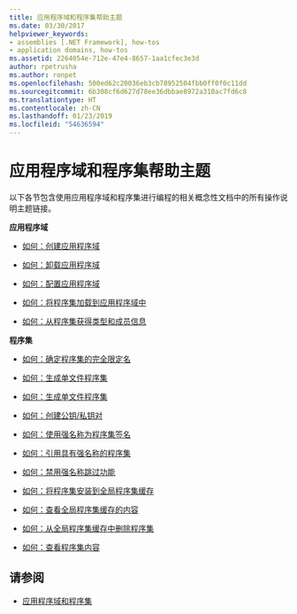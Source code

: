 ```yaml
---
title: 应用程序域和程序集帮助主题
ms.date: 03/30/2017
helpviewer_keywords:
- assemblies [.NET Framework], how-tos
- application domains, how-tos
ms.assetid: 2264054e-712e-47e4-8657-1aa1cfec3e3d
author: rpetrusha
ms.author: ronpet
ms.openlocfilehash: 500ed62c20036eb3cb78952504fbb0ff0f0c11dd
ms.sourcegitcommit: 6b308cf6d627d78ee36dbbae8972a310ac7fd6c8
ms.translationtype: HT
ms.contentlocale: zh-CN
ms.lasthandoff: 01/23/2019
ms.locfileid: "54636594"
---
```

# <a name="application-domains-and-assemblies-how-to-topics"></a>应用程序域和程序集帮助主题
以下各节包含使用应用程序域和程序集进行编程的相关概念性文档中的所有操作说明主题链接。  
  
 **应用程序域**  
  
-   [如何：创建应用程序域](../../../docs/framework/app-domains/how-to-create-an-application-domain.md)  
  
-   [如何：卸载应用程序域](../../../docs/framework/app-domains/how-to-unload-an-application-domain.md)  
  
-   [如何：配置应用程序域](../../../docs/framework/app-domains/how-to-configure-an-application-domain.md)  
  
-   [如何：将程序集加载到应用程序域中](../../../docs/framework/app-domains/how-to-load-assemblies-into-an-application-domain.md)  
  
-   [如何：从程序集获得类型和成员信息](../../../docs/framework/app-domains/how-to-obtain-type-and-member-information-from-an-assembly.md)  
  
 **程序集**  
  
-   [如何：确定程序集的完全限定名](../../../docs/framework/app-domains/how-to-determine-assembly-fully-qualified-name.md)  
  
-   [如何：生成单文件程序集](../../../docs/framework/app-domains/how-to-build-a-single-file-assembly.md)  
  
-   [如何：生成单文件程序集](../../../docs/framework/app-domains/how-to-build-a-multifile-assembly.md)  
  
-   [如何：创建公钥/私钥对](../../../docs/framework/app-domains/how-to-create-a-public-private-key-pair.md)  
  
-   [如何：使用强名称为程序集签名](../../../docs/framework/app-domains/how-to-sign-an-assembly-with-a-strong-name.md)  
  
-   [如何：引用具有强名称的程序集](../../../docs/framework/app-domains/how-to-reference-a-strong-named-assembly.md)  
  
-   [如何：禁用强名称跳过功能](../../../docs/framework/app-domains/how-to-disable-the-strong-name-bypass-feature.md)  
  
-   [如何：将程序集安装到全局程序集缓存](../../../docs/framework/app-domains/how-to-install-an-assembly-into-the-gac.md)  
  
-   [如何：查看全局程序集缓存的内容](../../../docs/framework/app-domains/how-to-view-the-contents-of-the-gac.md)  
  
-   [如何：从全局程序集缓存中删除程序集](../../../docs/framework/app-domains/how-to-remove-an-assembly-from-the-gac.md)  
  
-   [如何：查看程序集内容](../../../docs/framework/app-domains/how-to-view-assembly-contents.md)  
  
## <a name="see-also"></a>请参阅
- [应用程序域和程序集](../../../docs/framework/app-domains/index.md)
